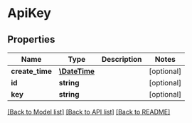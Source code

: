 # ApiKey

## Properties
Name | Type | Description | Notes
------------ | ------------- | ------------- | -------------
**create_time** | [**\DateTime**](\DateTime.md) |  | [optional] 
**id** | **string** |  | [optional] 
**key** | **string** |  | [optional] 

[[Back to Model list]](../../README.md#documentation-for-models) [[Back to API list]](../../README.md#documentation-for-api-endpoints) [[Back to README]](../../README.md)

